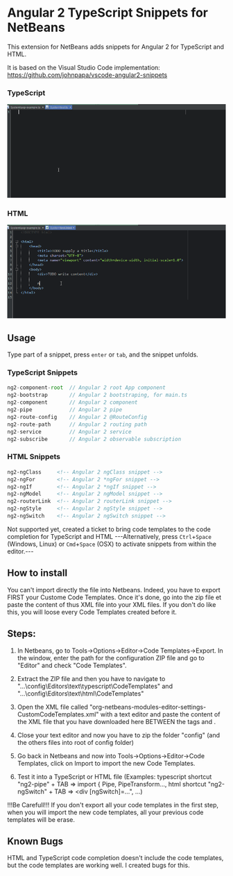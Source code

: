 # Angular 2 TypeScript Snippets for NetBeans
This extension for NetBeans adds snippets for Angular 2 for TypeScript and HTML.

It is based on the Visual Studio Code implementation: https://github.com/johnpapa/vscode-angular2-snippets

### TypeScript
![Use Extension](images/NbAngular2TSSnippets.gif)

### HTML
![Use Extension](images/NbAngular2HTMLSnippets.gif)

## Usage
Type part of a snippet, press `enter` or `tab`, and the snippet unfolds.

### TypeScript Snippets
```typescript
ng2-component-root  // Angular 2 root App component
ng2-bootstrap       // Angular 2 bootstraping, for main.ts
ng2-component       // Angular 2 component
ng2-pipe            // Angular 2 pipe
ng2-route-config    // Angular 2 @RouteConfig
ng2-route-path      // Angular 2 routing path
ng2-service         // Angular 2 service
ng2-subscribe       // Angular 2 observable subscription
```

### HTML Snippets
```html
ng2-ngClass     <!-- Angular 2 ngClass snippet -->
ng2-ngFor       <!-- Angular 2 *ngFor snippet -->
ng2-ngIf        <!-- Angular 2 *ngIf snippet -->
ng2-ngModel     <!-- Angular 2 ngModel snippet -->
ng2-routerLink  <!-- Angular 2 routerLink snippet -->
ng2-ngStyle     <!-- Angular 2 ngStyle snippet -->
ng2-ngSwitch    <!-- Angular 2 ngSwitch snippet -->
```


Not supported yet, created a ticket to bring code templates to the code completion for TypeScript and HTML
---Alternatively, press `Ctrl`+`Space` (Windows, Linux) or `Cmd`+`Space` (OSX) to activate snippets from within the editor.---

## How to install

You can't import directly the file into Netbeans. Indeed, you have to export FIRST your Custome Code Templates. Once it's done, go into the zip file et paste the content of thus XML file into your XML files. If you don't do like this, you will loose every Code Templates created before it.

## Steps:
  1) In Netbeans, go to Tools->Options->Editor->Code Templates->Export. In the window, enter the path for the configuration ZIP file and go to "Editor" and check "Code Templates". 
  
  2) Extract the ZIP file and then you have to navigate to "...\config\Editors\text\typescript\CodeTemplates\" and "...\config\Editors\text\html\CodeTemplates\"
  
  3) Open the XML file called "org-netbeans-modules-editor-settings-CustomCodeTemplates.xml" with a text editor and paste the content of the XML file that you have downloaded here BETWEEN the tags <codetemplates> and </codetemplates>.
  
  4) Close your text editor and now you have to zip the folder "config" (and the others files into root of config folder)
  
  5) Go back in Netbeans and now into Tools->Options->Editor->Code Templates, click on Import to import the new Code Templates.
  
  6) Test it into a TypeScript or HTML file (Examples: typescript shortcut "ng2-pipe" + TAB => import { Pipe, PipeTransform..., html shortcut "ng2-ngSwitch" + TAB => <div [ngSwitch]=...", ...)
  
  !!!Be Carefull!!!
  If you don't export all your code templates in the first step, when you will import the new code templates, all your previous code templates will be erase.

## Known Bugs
HTML and TypeScript code completion doesn't include the code templates, but the code templates are working well. I created bugs for this.